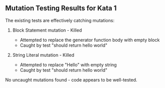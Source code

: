 ﻿## Mutation Testing Results for Kata 1

The existing tests are effectively catching mutations:
1. Block Statement mutation - Killed
   - Attempted to replace the generator function body with empty block
   - Caught by test "should return hello world"

2. String Literal mutation - Killed
   - Attempted to replace "Hello" with empty string
   - Caught by test "should return hello world"

No uncaught mutations found - code appears to be well-tested.
